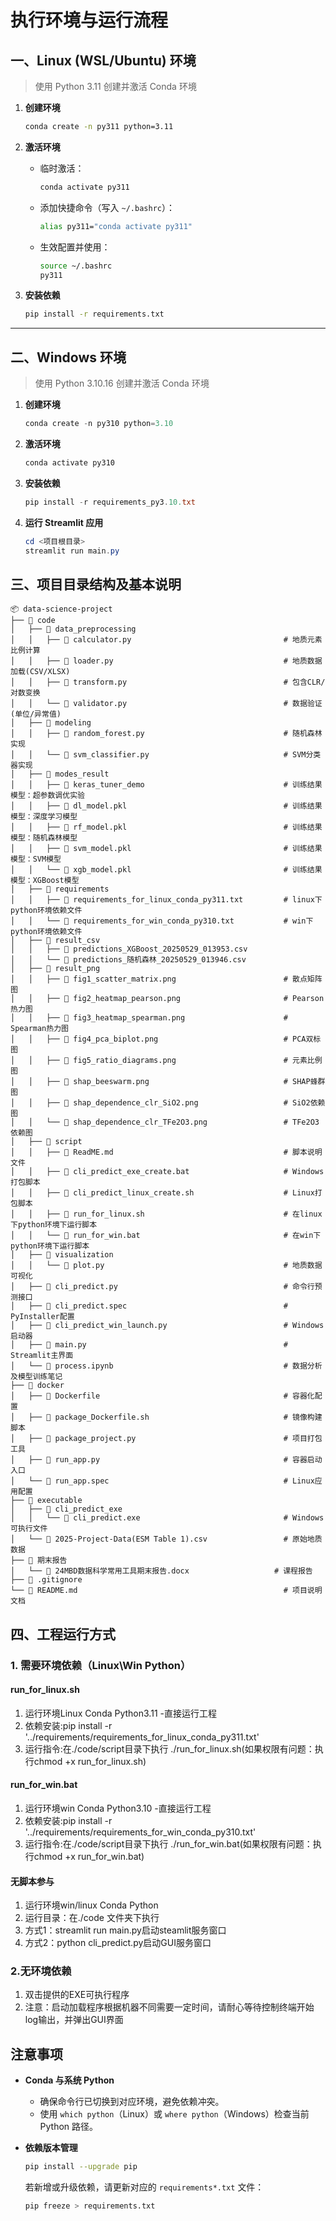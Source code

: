 # 执行环境与运行流程

## 一、Linux (WSL/Ubuntu) 环境

> 使用 Python 3.11 创建并激活 Conda 环境

1. **创建环境**  
   ```bash
   conda create -n py311 python=3.11
   ```

2. **激活环境**  
   - 临时激活：  
     ```bash
     conda activate py311
     ```
   - 添加快捷命令（写入 `~/.bashrc`）：  
     ```bash
     alias py311="conda activate py311"
     ```
   - 生效配置并使用：  
     ```bash
     source ~/.bashrc
     py311
     ```

3. **安装依赖**  
   ```bash
   pip install -r requirements.txt
   ```

---

## 二、Windows 环境

> 使用 Python 3.10.16 创建并激活 Conda 环境

1. **创建环境**  
   ```powershell
   conda create -n py310 python=3.10
   ```

2. **激活环境**  
   ```powershell
   conda activate py310
   ```

3. **安装依赖**  
   ```powershell
   pip install -r requirements_py3.10.txt
   ```

4. **运行 Streamlit 应用**  
   ```powershell
   cd <项目根目录>
   streamlit run main.py
   ```

## 三、项目目录结构及基本说明
```text
📦 data-science-project
├── 📂 code
│   ├── 📂 data_preprocessing
│   │   ├── 📜 calculator.py                                  # 地质元素比例计算
│   │   ├── 📜 loader.py                                      # 地质数据加载(CSV/XLSX)
│   │   ├── 📜 transform.py                                   # 包含CLR/对数变换
│   │   └── 📜 validator.py                                   # 数据验证(单位/异常值)
│   ├── 📂 modeling
│   │   ├── 📜 random_forest.py                               # 随机森林实现
│   │   └── 📜 svm_classifier.py                              # SVM分类器实现
│   ├── 📂 modes_result
│   │   ├── 📂 keras_tuner_demo                               # 训练结果模型：超参数调优实验
│   │   ├── 📜 dl_model.pkl                                   # 训练结果模型：深度学习模型
│   │   ├── 📜 rf_model.pkl                                   # 训练结果模型：随机森林模型  
│   │   ├── 📜 svm_model.pkl                                  # 训练结果模型：SVM模型
│   │   └── 📜 xgb_model.pkl                                  # 训练结果模型：XGBoost模型
│   ├── 📂 requirements
│   │   ├── 📜 requirements_for_linux_conda_py311.txt         # linux下python环境依赖文件
│   │   └── 📜 requirements_for_win_conda_py310.txt           # win下python环境依赖文件
│   ├── 📂 result_csv
│   │   ├── 📜 predictions_XGBoost_20250529_013953.csv
│   │   └── 📜 predictions_随机森林_20250529_013946.csv
│   ├── 📂 result_png
│   │   ├── 📜 fig1_scatter_matrix.png                        # 散点矩阵图
│   │   ├── 📜 fig2_heatmap_pearson.png                       # Pearson热力图
│   │   ├── 📜 fig3_heatmap_spearman.png                      # Spearman热力图
│   │   ├── 📜 fig4_pca_biplot.png                            # PCA双标图
│   │   ├── 📜 fig5_ratio_diagrams.png                        # 元素比例图
│   │   ├── 📜 shap_beeswarm.png                              # SHAP蜂群图
│   │   ├── 📜 shap_dependence_clr_SiO2.png                   # SiO2依赖图
│   │   └── 📜 shap_dependence_clr_TFe2O3.png                 # TFe2O3依赖图
│   ├── 📂 script
│   │   ├── 📜 ReadME.md                                      # 脚本说明文件
│   │   ├── 📜 cli_predict_exe_create.bat                     # Windows打包脚本
│   │   ├── 📜 cli_predict_linux_create.sh                    # Linux打包脚本
│   │   ├── 📜 run_for_linux.sh                               # 在linux下python环境下运行脚本
│   │   └── 📜 run_for_win.bat                                # 在win下python环境下运行脚本
│   ├── 📂 visualization
│   │   └── 📜 plot.py                                        # 地质数据可视化
│   ├── 📜 cli_predict.py                                     # 命令行预测接口
│   ├── 📜 cli_predict.spec                                   # PyInstaller配置
│   ├── 📜 cli_predict_win_launch.py                          # Windows启动器
│   ├── 📜 main.py                                            # Streamlit主界面
│   └── 📜 process.ipynb                                      # 数据分析及模型训练笔记
├── 📂 docker
│   ├── 📜 Dockerfile                                         # 容器化配置
│   ├── 📜 package_Dockerfile.sh                              # 镜像构建脚本
│   ├── 📜 package_project.py                                 # 项目打包工具
│   ├── 📜 run_app.py                                         # 容器启动入口
│   └── 📜 run_app.spec                                       # Linux应用配置
├── 📂 executable
│   ├── 📂 cli_predict_exe
│   │   └── 📜 cli_predict.exe                                # Windows可执行文件
│   └── 📜 2025-Project-Data(ESM Table 1).csv                 # 原始地质数据
├── 📂 期末报告
│   └── 📜 24MBD数据科学常用工具期末报告.docx                   # 课程报告
├── 📜 .gitignore
└── 📜 README.md                                              # 项目说明文档

```
## 四、工程运行方式
### 1. 需要环境依赖（Linux\Win Python）
#### run_for_linux.sh
1. 运行环境Linux Conda Python3.11 -直接运行工程
2. 依赖安装:pip install -r '../requirements/requirements_for_linux_conda_py311.txt'
3. 运行指令:在./code/script目录下执行 ./run_for_linux.sh(如果权限有问题：执行chmod +x run_for_linux.sh)

#### run_for_win.bat
1. 运行环境win Conda Python3.10 -直接运行工程
2. 依赖安装:pip install -r '../requirements/requirements_for_win_conda_py310.txt'
3. 运行指令:在./code/script目录下执行 ./run_for_win.bat(如果权限有问题：执行chmod +x run_for_win.bat)

#### 无脚本参与
1. 运行环境win/linux Conda Python
2. 运行目录：在./code 文件夹下执行
3. 方式1：streamlit run main.py启动steamlit服务窗口
4. 方式2：python cli_predict.py启动GUI服务窗口

### 2.无环境依赖
1. 双击提供的EXE可执行程序
2. 注意：启动加载程序根据机器不同需要一定时间，请耐心等待控制终端开始log输出，并弹出GUI界面

## 注意事项

- **Conda 与系统 Python**  
  - 确保命令行已切换到对应环境，避免依赖冲突。  
  - 使用 `which python`（Linux）或 `where python`（Windows）检查当前 Python 路径。

- **依赖版本管理**  
  ```bash
  pip install --upgrade pip
  ```
  若新增或升级依赖，请更新对应的 `requirements*.txt` 文件：
  ```bash
  pip freeze > requirements.txt
  ```

